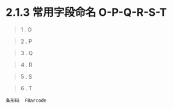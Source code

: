 # 2.1.3 常用字段命名 O-P-Q-R-S-T

> 1 . O

> 2 . P

> 3 . Q

> 4 . R

> 5 . S

> 6 . T

    条形码  FBarcode  

